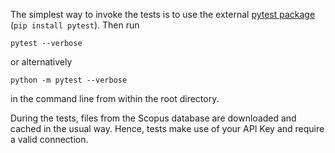 The simplest way to invoke the tests is to use the external [pytest package](https://docs.pytest.org/en/latest/) (`pip install pytest`). Then run

    pytest --verbose

or alternatively

	python -m pytest --verbose

in the command line from within the root directory.

During the tests, files from the Scopus database are downloaded and cached in the usual way.  Hence, tests make use of your API Key and require a valid connection.
